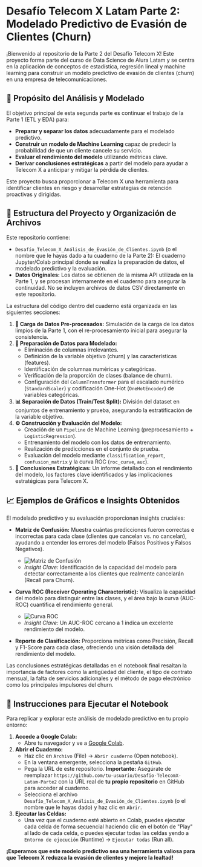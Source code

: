 # Desafío Telecom X Latam Parte 2: Modelado Predictivo de Evasión de Clientes (Churn)

¡Bienvenido al repositorio de la Parte 2 del Desafío Telecom X! Este proyecto forma parte del curso de Data Science de Alura Latam y se centra en la aplicación de conceptos de estadística, regresión lineal y machine learning para construir un modelo predictivo de evasión de clientes (churn) en una empresa de telecomunicaciones.

## 🎯 Propósito del Análisis y Modelado

El objetivo principal de esta segunda parte es continuar el trabajo de la Parte 1 (ETL y EDA) para:

* **Preparar y separar los datos** adecuadamente para el modelado predictivo.
* **Construir un modelo de Machine Learning** capaz de predecir la probabilidad de que un cliente cancele su servicio.
* **Evaluar el rendimiento del modelo** utilizando métricas clave.
* **Derivar conclusiones estratégicas** a partir del modelo para ayudar a Telecom X a anticipar y mitigar la pérdida de clientes.

Este proyecto busca proporcionar a Telecom X una herramienta para identificar clientes en riesgo y desarrollar estrategias de retención proactivas y dirigidas.

## 📁 Estructura del Proyecto y Organización de Archivos

Este repositorio contiene:

* `Desafío_Telecom_X_Análisis_de_Evasión_de_Clientes.ipynb` (o el nombre que le hayas dado a tu cuaderno de la Parte 2): El cuaderno Jupyter/Colab principal donde se realiza la preparación de datos, el modelado predictivo y la evaluación.
* **Datos Originales:** Los datos se obtienen de la misma API utilizada en la Parte 1, y se procesan internamente en el cuaderno para asegurar la continuidad. No se incluyen archivos de datos CSV directamente en este repositorio.

La estructura del código dentro del cuaderno está organizada en las siguientes secciones:

1.  **📌 Carga de Datos Pre-procesados:** Simulación de la carga de los datos limpios de la Parte 1, con el re-procesamiento inicial para asegurar la consistencia.
2.  **🔧 Preparación de Datos para Modelado:**
    * Eliminación de columnas irrelevantes.
    * Definición de la variable objetivo (churn) y las características (features).
    * Identificación de columnas numéricas y categóricas.
    * Verificación de la proporción de clases (balance de churn).
    * Configuración del `ColumnTransformer` para el escalado numérico (`StandardScaler`) y codificación One-Hot (`OneHotEncoder`) de variables categóricas.
3.  **📊 Separación de Datos (Train/Test Split):** División del dataset en conjuntos de entrenamiento y prueba, asegurando la estratificación de la variable objetivo.
4.  **⚙️ Construcción y Evaluación del Modelo:**
    * Creación de un `Pipeline` de Machine Learning (preprocesamiento + `LogisticRegression`).
    * Entrenamiento del modelo con los datos de entrenamiento.
    * Realización de predicciones en el conjunto de prueba.
    * Evaluación del modelo mediante `classification_report`, `confusion_matrix` y la curva ROC (`roc_curve`, `auc`).
5.  **📄 Conclusiones Estratégicas:** Un informe detallado con el rendimiento del modelo, los factores clave identificados y las implicaciones estratégicas para Telecom X.

## 📈 Ejemplos de Gráficos e Insights Obtenidos

El modelado predictivo y su evaluación proporcionan insights cruciales:

* **Matriz de Confusión:** Muestra cuántas predicciones fueron correctas e incorrectas para cada clase (clientes que cancelan vs. no cancelan), ayudando a entender los errores del modelo (Falsos Positivos y Falsos Negativos).
    * ![Matriz de Confusión](https://placehold.co/300x200/007bff/ffffff?text=Matriz+de+Confusión)
    * *Insight Clave:* Identificación de la capacidad del modelo para detectar correctamente a los clientes que realmente cancelarán (Recall para Churn).

* **Curva ROC (Receiver Operating Characteristic):** Visualiza la capacidad del modelo para distinguir entre las clases, y el área bajo la curva (AUC-ROC) cuantifica el rendimiento general.
    * ![Curva ROC](https://placehold.co/300x200/28a745/ffffff?text=Curva+ROC)
    * *Insight Clave:* Un AUC-ROC cercano a 1 indica un excelente rendimiento del modelo.

* **Reporte de Clasificación:** Proporciona métricas como Precisión, Recall y F1-Score para cada clase, ofreciendo una visión detallada del rendimiento del modelo.

Las conclusiones estratégicas detalladas en el notebook final resaltan la importancia de factores como la antigüedad del cliente, el tipo de contrato mensual, la falta de servicios adicionales y el método de pago electrónico como los principales impulsores del churn.

## 🚀 Instrucciones para Ejecutar el Notebook

Para replicar y explorar este análisis de modelado predictivo en tu propio entorno:

1.  **Accede a Google Colab:**
    * Abre tu navegador y ve a [Google Colab](https://colab.research.google.com/).
2.  **Abrir el Cuaderno:**
    * Haz clic en `Archivo` (File) -> `Abrir cuaderno` (Open notebook).
    * En la ventana emergente, selecciona la pestaña `GitHub`.
    * Pega la URL de este repositorio. **Importante:** Asegúrate de reemplazar `https://github.com/tu-usuario/Desafio-TelecomX-Latam-Parte2` con la URL real de **tu propio repositorio** en GitHub para acceder al cuaderno.
    * Selecciona el archivo `Desafío_Telecom_X_Análisis_de_Evasión_de_Clientes.ipynb` (o el nombre que le hayas dado) y haz clic en `Abrir`.
3.  **Ejecutar las Celdas:**
    * Una vez que el cuaderno esté abierto en Colab, puedes ejecutar cada celda de forma secuencial haciendo clic en el botón de "Play" al lado de cada celda, o puedes ejecutar todas las celdas yendo a `Entorno de ejecución` (Runtime) -> `Ejecutar todas` (Run all).

**¡Esperamos que este modelo predictivo sea una herramienta valiosa para que Telecom X reduzca la evasión de clientes y mejore la lealtad!**

